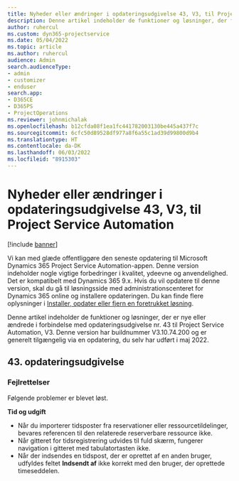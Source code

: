 ```yaml
---
title: Nyheder eller ændringer i opdateringsudgivelse 43, V3, til Project Service Automation
description: Denne artikel indeholder de funktioner og løsninger, der findes i opdateringsudgivelse nr. 43 til Microsoft Dynamics 365 Project Service Automation, V3.
author: ruhercul
ms.custom: dyn365-projectservice
ms.date: 05/04/2022
ms.topic: article
ms.author: ruhercul
audience: Admin
search.audienceType:
- admin
- customizer
- enduser
search.app:
- D365CE
- D365PS
- ProjectOperations
ms.reviewer: johnmichalak
ms.openlocfilehash: b12cfda08f1ea1fc441782003130be445a437f7c
ms.sourcegitcommit: 6cfc50d89528df977a8f6a55c1ad39d99800d9b4
ms.translationtype: HT
ms.contentlocale: da-DK
ms.lasthandoff: 06/03/2022
ms.locfileid: "8915303"
---
```

# <a name="whats-new-or-changed-in-project-service-automation-update-release-43-v3"></a>Nyheder eller ændringer i opdateringsudgivelse 43, V3, til Project Service Automation

[!include [banner](../includes/psa-now-project-operations.md)]

Vi kan med glæde offentliggøre den seneste opdatering til Microsoft Dynamics 365 Project Service Automation-appen. Denne version indeholder nogle vigtige forbedringer i kvalitet, ydeevne og anvendelighed. Det er kompatibelt med Dynamics 365 9.x. Hvis du vil opdatere til denne version, skal du gå til løsningsside med administrationscenteret for Dynamics 365 online og installere opdateringen. Du kan finde flere oplysninger i [Installer, opdater eller fjern en foretrukket løsning](/power-platform/admin/install-remove-preferred-solution).

Denne artikel indeholder de funktioner og løsninger, der er nye eller ændrede i forbindelse med opdateringsudgivelse nr. 43 til Project Service Automation, V3. Denne version har buildnummer V3.10.74.200 og er generelt tilgængelig via en opdatering, du selv har udført i maj 2022.

## <a name="update-release-43"></a>43. opdateringsudgivelse

### <a name="bug-fixes"></a>Fejlrettelser

Følgende problemer er blevet løst.


**Tid og udgift**

- Når du importerer tidsposter fra reservationer eller ressourcetildelinger, bevares referencen til den relaterede reserverbare ressource ikke.
- Når gitteret for tidsregistrering udvides til fuld skærm, fungerer navigation i gitteret med tabulatortasten ikke.
- Når der indsendes en tidspost, der er oprettet af en anden bruger, udfyldes feltet **Indsendt af** ikke korrekt med den bruger, der oprettede timeseddelen.
